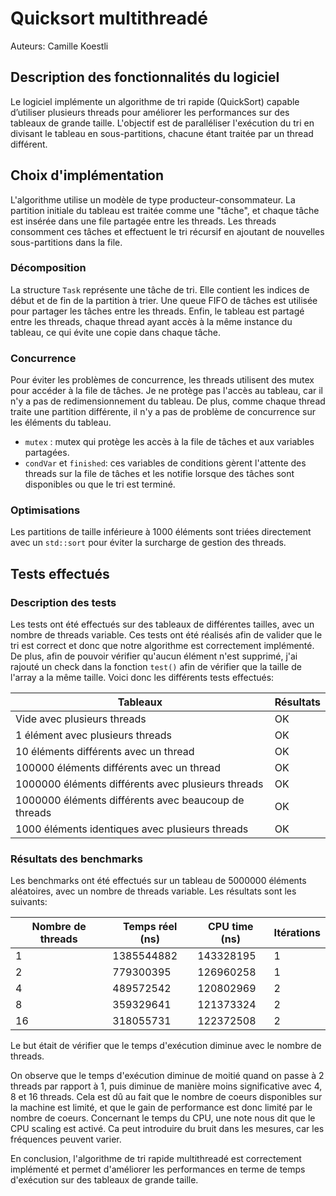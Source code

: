 # Quicksort multithreadé

Auteurs: Camille Koestli

## Description des fonctionnalités du logiciel

Le logiciel implémente un algorithme de tri rapide (QuickSort) capable d’utiliser plusieurs threads pour améliorer les performances sur des tableaux de grande taille. L'objectif est de paralléliser l'exécution du tri en divisant le tableau en sous-partitions, chacune étant traitée par un thread différent.

## Choix d'implémentation

L'algorithme utilise un modèle de type producteur-consommateur. La partition initiale du tableau est traitée comme une "tâche", et chaque tâche est insérée dans une file partagée entre les threads. Les threads consomment ces tâches et effectuent le tri récursif en ajoutant de nouvelles sous-partitions dans la file.

### Décomposition

La structure `Task` représente une tâche de tri. Elle contient les indices de début et de fin de la partition à trier. Une queue FIFO de tâches est utilisée pour partager les tâches entre les threads. Enfin, le tableau est partagé entre les threads, chaque thread ayant accès à la même instance du tableau, ce qui évite une copie dans chaque tâche.

### Concurrence

Pour éviter les problèmes de concurrence, les threads utilisent des mutex pour accéder à la file de tâches. Je ne protège pas l'accès au tableau, car il n'y a pas de redimensionnement du tableau. De plus, comme chaque thread traite une partition différente, il n'y a pas de problème de concurrence sur les éléments du tableau.

- `mutex` : mutex qui protège les accès à la file de tâches et aux variables partagées.
- `condVar` et `finished`: ces variables de conditions gèrent l'attente des threads sur la file de tâches et les notifie lorsque des tâches sont disponibles ou que le tri est terminé.

### Optimisations

Les partitions de taille inférieure à 1000 éléments sont triées directement avec un `std::sort` pour éviter la surcharge de gestion des threads.

## Tests effectués

### Description des tests

Les tests ont été effectués sur des tableaux de différentes tailles, avec un nombre de threads variable. Ces tests ont été réalisés afin de valider que le tri est correct et donc que notre algorithme est correctement implémenté. De plus, afin de pouvoir vérifier qu'aucun élément n'est supprimé, j'ai rajouté un check dans la fonction `test()` afin de vérifier que la taille de l'array a la même taille. Voici donc les différents tests effectués:

| Tableaux                                             | Résultats |
| ---------------------------------------------------- | --------- |
| Vide avec plusieurs threads                          | OK        |
| 1 élément avec plusieurs threads                     | OK        |
| 10 éléments différents avec un thread                | OK        |
| 100000 éléments différents avec un thread            | OK        |
| 1000000 éléments différents avec plusieurs threads   | OK        |
| 1000000 éléments différents avec beaucoup de threads | OK        |
| 1000 éléments identiques avec plusieurs threads      | OK        |

### Résultats des benchmarks

Les benchmarks ont été effectués sur un tableau de 5000000 éléments aléatoires, avec un nombre de threads variable. Les résultats sont les suivants:

| Nombre de threads | Temps réel (ns) | CPU time (ns) | Itérations |
| ----------------- | --------------- | ------------- | ---------- |
| 1                 | 1385544882      | 143328195     | 1          |
| 2                 | 779300395       | 126960258     | 1          |
| 4                 | 489572542       | 120802969     | 2          |
| 8                 | 359329641       | 121373324     | 2          |
| 16                | 318055731       | 122372508     | 2          |

Le but était de vérifier que le temps d'exécution diminue avec le nombre de threads.

On observe que le temps d'exécution diminue de moitié quand on passe à 2 threads par rapport à 1, puis diminue de manière moins significative avec 4, 8 et 16 threads. Cela est dû au fait que le nombre de coeurs disponibles sur la machine est limité, et que le gain de performance est donc limité par le nombre de coeurs. Concernant le temps du CPU, une note nous dit que le CPU scaling est activé. Ca peut introduire du bruit dans les mesures, car les fréquences peuvent varier.

En conclusion, l'algorithme de tri rapide multithreadé est correctement implémenté et permet d'améliorer les performances en terme de temps d'exécution sur des tableaux de grande taille.

